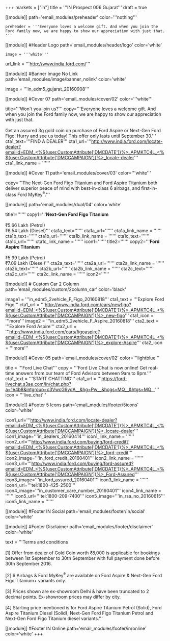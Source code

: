 +++
markets = ["in"]
title = '''IN Prospect 006 Gujarat'''
draft = true

[[module]]
path='email_modules/preheader'
color='''nothing'''

	preheader = '''Everyone loves a welcome gift. And when you join the Ford family now, we are happy to show our appreciation with just that. '''

[[module]] #Header Logo
path='email_modules/header/logo'
color='white'

	image = '''white'''
   url_link = '''http://www.india.ford.com/'''

[[module]] #Banner Image No Link
path='email_modules/image/banner_nolink'
color='white'

  image = '''in_edm5_gujarat_20160908'''

[[module]] #Cover 07
path='email_modules/cover/02'
color='''white'''

  title='''Won't you join us?'''
  copy='''Everyone loves a welcome gift. And when you join the Ford family now, we are happy to show our appreciation with just that.<br /><br />Get an assured 3g gold coin on purchase of Ford Aspire or Next-Gen Ford Figo. Hurry and see us today! This offer only lasts until September 30.'''
  cta1_text='''FIND A DEALER'''
  cta1_url='''http://www.india.ford.com/locate-dealer?emailid=EDM_<%${user.CustomAttribute['DMCDATE']}%>_APMKTC4L_<%${user.CustomAttribute['DMCCAMPAIGN']}%>_locate-dealer'''
  cta1_link_name = ''''''

[[module]] #Cover 11
path='email_modules/cover/03'
color='''white'''
  
  copy='''The Next-Gen Ford Figo Titanium and Ford Aspire Titanium both deliver superior peace of mind with best-in-class 6 airbags, and first-in-class Ford MyKey<sup>&reg;</sup>.'''

[[module]]
path='email_modules/dual/04'
color='white'

  title1=''''''
  copy1='''<span style="font-weight:bold;">Next-Gen Ford Figo Titanium</span><br /><br />&#8377;5.66 Lakh (Petrol)<br />&#8377;6.54 Lakh (Diesel)'''
  cta1a_text=''''''
  cta1a_url=''''''
  cta1a_link_name = ''''''
  cta1b_text=''''''
  cta1b_url=''''''
  cta1b_link_name = ''''''
  cta1c_text=''''''
  cta1c_url=''''''
  cta1c_link_name = ''''''
  icon1=''''''
  title2=''''''
  copy2='''<span style="font-weight:bold;">Ford Aspire Titanium</span><br /><br />&#8377;5.99 Lakh (Petrol)<br />&#8377;7.09 Lakh (Diesel)'''
  cta2a_text=''''''
  cta2a_url=''''''
  cta2a_link_name = ''''''
  cta2b_text=''''''
  cta2b_url=''''''
  cta2b_link_name = ''''''
  cta2c_text=''''''
  cta2c_url=''''''
  cta2c_link_name = ''''''
  icon2=''''''

[[module]] # Custom Car 2 Column
path='email_modules/custom/2column_car'
color='black'

  image1 = '''in_edm5_2vehicle_F_Figo_20160818'''
  cta1_text = '''Explore Ford Figo'''
  cta1_url = '''http://www.india.ford.com/cars/newfigo?emailid=EDM_<%${user.CustomAttribute['DMCDATE']}%>_APMKTC4L_<%${user.CustomAttribute['DMCCAMPAIGN']}%>_new-figo'''
  cta1_icon = '''more'''
  image2 = '''in_edm5_2vehicle_F_Aspire_20160818'''
  cta2_text = '''Explore Ford Aspire'''
  cta2_url = '''http://www.india.ford.com/cars/figoaspire?emailid=EDM_<%${user.CustomAttribute['DMCDATE']}%>_APMKTC4L_<%${user.CustomAttribute['DMCCAMPAIGN']}%>_explore-Aspire'''
  cta2_icon = '''more'''

[[module]] #Cover 05
path='email_modules/cover/02'
color='''lightblue'''

  title = '''Ford Live Chat'''
  copy = '''Ford Live Chat is now online! Get real-time answers from our team of Ford Advisors between 9am to 8pm.'''
  cta1_text = '''START CHATTING'''
  cta1_url = '''https://ford-livechat.s3ae.com/in/chat.php?a=1e4b8&intgroup=c3VwcG9ydA__&hg=Pw__&hcgs=MQ__&htgs=MQ__'''
  icon = '''live_chat'''

[[module]] #Footer 5 Icons
path='email_modules/footer/5icons'
color='white'

  icon1_url='''http://www.india.ford.com/locate-dealer?emailid=EDM_<%${user.CustomAttribute['DMCDATE']}%>_APMKTC4L_<%${user.CustomAttribute['DMCCAMPAIGN']}%>_locate-dealer'''
  icon1_image='''in_dealers_20160414'''
  icon1_link_name = ''''''
  icon2_url='''http://www.india.ford.com/buying/ford-credit?emailid=EDM_<%${user.CustomAttribute['DMCDATE']}%>_APMKTC4L_<%${user.CustomAttribute['DMCCAMPAIGN']}%>_ford-credit'''
  icon2_image='''in_ford_credit_20160401'''
  icon2_link_name = ''''''
  icon3_url='''http://www.india.ford.com/buying/ford-assured?emailid=EDM_<%${user.CustomAttribute['DMCDATE']}%>_APMKTC4L_<%${user.CustomAttribute['DMCCAMPAIGN']}%>_Ford-Assured'''
  icon3_image='''in_ford_assured_20160401'''
  icon3_link_name = ''''''
  icon4_url='''tel:1800-425-2500'''
  icon4_image='''in_customer_care_number_20160401'''
  icon4_link_name = ''''''
  icon5_url='''tel:1800-209-7400'''
  icon5_image='''in_rsa_no_20160615'''
  icon5_link_name = ''''''
    
[[module]] #Footer IN Social
path='email_modules/footer/in/social'
color='white'

[[module]] #Footer Disclaimer
path='email_modules/footer/disclaimer'
color='white'

  text = '''Terms and conditions <br /><br />[1] Offer from dealer of Gold Coin worth &#8377;8,000 is applicable for bookings between 1st September to 30th September with full payment done before 30th September 2016.<br /><br />[2] 6 Airbags & Ford MyKey<sup>&reg;</sup> are available on Ford Aspire & Next-Gen Ford Figo Titanium+ variants only.<br /><br />[3] Prices shown are ex-showroom Delhi & have been truncated to 2 decimal points. Ex-showroom prices may differ by city.<br /><br />[4] Starting price mentioned is for Ford Aspire Titanium Petrol (Solid), Ford Aspire Titanium Diesel (Solid), Next-Gen Ford Figo Titanium Petrol and Next-Gen Ford Figo Titanium diesel variants.'''

[[module]] #Footer IN Online
path='email_modules/footer/in/online'
color='white'
+++